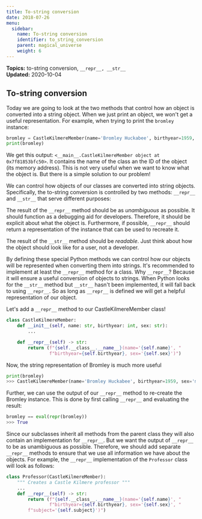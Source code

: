 ```yaml
---
title: To-string conversion
date: 2018-07-26
menu:
  sidebar:
    name: To-string conversion
    identifier: to_string_conversion
    parent: magical_universe
    weight: 6
---
```


**Topics:** to-string conversion, ```__repr__, __str__ ```     
**Updated:** 2020-10-04      

## To-string conversion
Today we are going to look at the two methods that control how an object is converted into a string object. When we just print an object, we won't get a useful representation. For example, when trying to print the `bromley` instance:

```python
bromley = CastleKilmereMember(name='Bromley Huckabee', birthyear=1959, sex='male')
print(bromley)
```

We get this output: `<__main__.CastleKilmereMember object at 0x7f81853bfc50>`. It contains the name of the class an the ID of the object (its memory address). This is not very useful when we want to know what the object is. But there is a simple solution to our problem!
   
We can control how objects of our classes are converted into string objects. Specifically, the to-string conversion is controlled by two methods: `__repr__` and `__str__` that serve different purposes:   

The result of the `__repr__` method should be as *unambiguous* as possible. It should function as a debugging aid for developers. Therefore, it should be explicit about what the object is. Furthermore, if possible, `__repr__` should return a representation of the instance that can be used to recreate it.
   
The result of the `__str__` method should be *readable*. Just think about how the object should look like for a user, not a developer.
   
By defining these special Python methods we can control how our objects will be represented when converting them into strings. It's recommended to implement at least the `__repr__` method for a class. Why `__repr__`? Because it will ensure a useful conversion of objects to strings. When Python looks for the `__str__` method but `__str__` hasn't been implemented, it will fall back to using `__repr__`. So as long as `__repr__` is defined we will get a helpful representation of our object.   
   
Let's add a `__repr__` method to our CastleKilmereMember class!

```python
class CastleKilmereMember:
    def __init__(self, name: str, birthyear: int, sex: str):
        ...

    def __repr__(self) -> str:
        return (f"{self.__class__.__name__}(name='{self.name}', "
                f"birthyear={self.birthyear}, sex='{self.sex}')")
```

Now, the string representation of Bromley is much more useful
```python
print(bromley)
>>> CastleKilmereMember(name='Bromley Huckabee', birthyear=1959, sex='male')
```
Further, we can use the output of our `__repr__` method to re-create the Bromley instance. This is done by first calling `__repr__` and evaluating the result:

```python
bromley == eval(repr(bromley))
>>> True
```

Since our subclasses inherit all methods from the parent class they will also contain an implementation for `__repr__`. But we want the output of `__repr__` to be as unambiguous as possible. Therefore, we should add separate `__repr__` methods to ensure that we use all information we have about the objects. For example, the `__repr__` implementation of the `Professor` class will look as follows:

```python
class Professor(CastleKilmereMember):
    """ Creates a Castle Kilmere professor """
    ...
    def __repr__(self) -> str:
        return (f"{self.__class__.__name__}(name='{self.name}', "
                f"birthyear={self.birthyear}, sex='{self.sex}', "
		f"subject='{self.subject}')")
```

